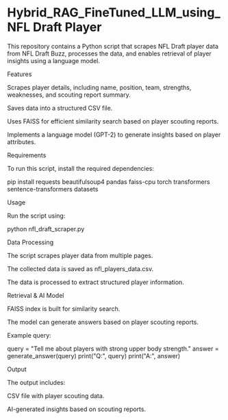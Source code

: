 # Hybrid_RAG_FineTuned_LLM_using_NFL Draft Player 

This repository contains a Python script that scrapes NFL Draft player data from NFL Draft Buzz, processes the data, and enables retrieval of player insights using a language model.

Features

Scrapes player details, including name, position, team, strengths, weaknesses, and scouting report summary.

Saves data into a structured CSV file.

Uses FAISS for efficient similarity search based on player scouting reports.

Implements a language model (GPT-2) to generate insights based on player attributes.

Requirements

To run this script, install the required dependencies:

pip install requests beautifulsoup4 pandas faiss-cpu torch transformers sentence-transformers datasets

Usage

Run the script using:

python nfl_draft_scraper.py

Data Processing

The script scrapes player data from multiple pages.

The collected data is saved as nfl_players_data.csv.

The data is processed to extract structured player information.

Retrieval & AI Model

FAISS index is built for similarity search.

The model can generate answers based on player scouting reports.

Example query:

query = "Tell me about players with strong upper body strength."
answer = generate_answer(query)
print("Q:", query)
print("A:", answer)

Output

The output includes:

CSV file with player scouting data.

AI-generated insights based on scouting reports.
